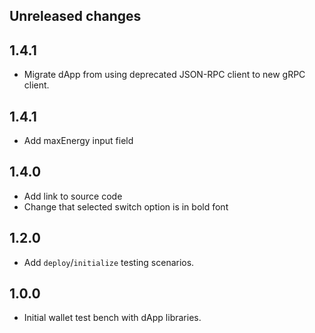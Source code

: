 ## Unreleased changes

## 1.4.1

- Migrate dApp from using deprecated JSON-RPC client to new gRPC client.

## 1.4.1

- Add maxEnergy input field

## 1.4.0

- Add link to source code
- Change that selected switch option is in bold font 

## 1.2.0

- Add `deploy`/`initialize` testing scenarios.

## 1.0.0

- Initial wallet test bench with dApp libraries.
